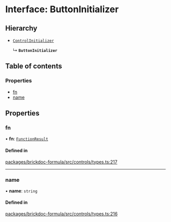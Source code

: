 # Interface: ButtonInitializer

## Hierarchy

- [`ControlInitializer`](ControlInitializer.md)

  ↳ **`ButtonInitializer`**

## Table of contents

### Properties

- [fn](ButtonInitializer.md#fn)
- [name](ButtonInitializer.md#name)

## Properties

### <a id="fn" name="fn"></a> fn

• **fn**: [`FunctionResult`](FunctionResult.md)

#### Defined in

[packages/brickdoc-formula/src/controls/types.ts:217](https://github.com/mashcard/mashcard/blob/main/packages/brickdoc-formula/src/controls/types.ts#L217)

---

### <a id="name" name="name"></a> name

• **name**: `string`

#### Defined in

[packages/brickdoc-formula/src/controls/types.ts:216](https://github.com/mashcard/mashcard/blob/main/packages/brickdoc-formula/src/controls/types.ts#L216)
